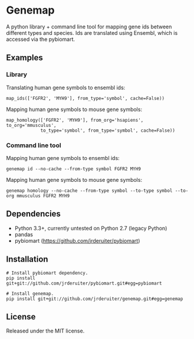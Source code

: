 # Genemap
A python library + command line tool for mapping gene ids between different types and species. Ids are translated using Ensembl, which is accessed via the pybiomart.
## Examples

### Library

Translating human gene symbols to ensembl ids:
```{python}
map_ids(['FGFR2', 'MYH9'], from_type='symbol', cache=False))
```

Mapping human gene symbols to mouse gene symbols:
```{python}
map_homology(['FGFR2', 'MYH9'], from_org='hsapiens', to_org='mmusculus',
             to_type='symbol', from_type='symbol', cache=False))
```

### Command line tool

Mapping human gene symbols to ensembl ids:
```{bash}
genemap id --no-cache --from-type symbol FGFR2 MYH9
```

Mapping human gene symbols to mouse gene symbols:
```{bash}
genemap homology --no-cache --from-type symbol --to-type symbol --to-org mmusculus FGFR2 MYH9
```

## Dependencies
- Python 3.3+, currently untested on Python 2.7 (legacy Python)
- pandas
- pybiomart (<https://github.com/jrderuiter/pybiomart>)

## Installation

```{bash}
# Install pybiomart dependency.
pip install git+git://github.com/jrderuiter/pybiomart.git#egg=pybiomart

# Install genemap.
pip install git+git://github.com/jrderuiter/genemap.git#egg=genemap
```

## License
Released under the MIT license.
